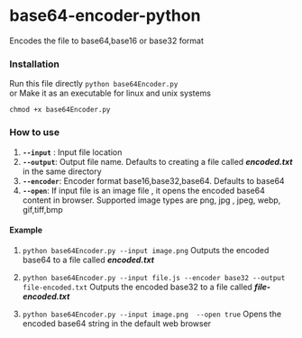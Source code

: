 # base64-encoder-python

Encodes the file to base64,base16 or base32 format

### Installation
Run this file directly ```python base64Encoder.py```  
or
Make it as an executable for linux and unix systems  

```chmod +x base64Encoder.py ```

### How to use
1. **`--input`** : Input file location
2. **`--output`**: Output file name. Defaults to creating a file called ***encoded.txt*** in the same directory
3. **`--encoder`**: Encoder format base16,base32,base64. Defaults to base64
4. **`--open`**: If input file is an image file , it opens the encoded base64 content in browser. Supported image types are png, jpg , jpeg, webp, gif,tiff,bmp

#### Example
1. ```python base64Encoder.py --input image.png```
Outputs the encoded base64 to a file called ***encoded.txt***

2. ```python base64Encoder.py --input file.js --encoder base32 --output file-encoded.txt```
Outputs the encoded base32  to a file called ***file-encoded.txt***

3. ```python base64Encoder.py --input image.png  --open true```
Opens the encoded base64 string in the default web browser